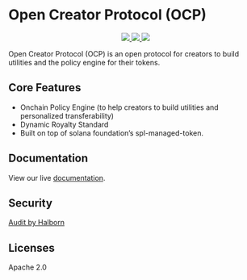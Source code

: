 # Open Creator Protocol (OCP)

<p align="center">
    <a href="https://github.com/magiceden-oss/open_creator_protocol/actions/workflows/test.yml?query=branch%3Amain+" target="_blank">
        <img src="https://github.com/magiceden-oss/open_creator_protocol/actions/workflows/test.yml/badge.svg?branch=main">
    </a>
    <a href="https://crates.io/crates/open_creator_protocol" target="_blank">
        <img src="https://img.shields.io/crates/v/open_creator_protocol?color=green">
    </a>
    <a href="https://www.npmjs.com/package/@magiceden-oss/open_creator_protocol" target="_blank">
        <img src="https://img.shields.io/npm/v/@magiceden-oss/open_creator_protocol?color=green">
    </a>
</p>


Open Creator Protocol (OCP) is an open protocol for creators to build utilities and the policy engine for their tokens.

## Core Features

- Onchain Policy Engine (to help creators to build utilities and personalized transferability)
- Dynamic Royalty Standard
- Built on top of solana foundation’s spl-managed-token.

## Documentation

View our live [documentation](https://magiceden-oss.github.io/open_creator_protocol/).

## Security
[Audit by Halborn](./docs/static/OCP_Security_Audit_Report_Halborn_Final.pdf)


## Licenses
Apache 2.0
